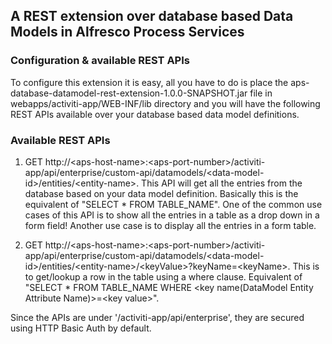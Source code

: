 
## A REST extension over database based Data Models in Alfresco Process Services

### Configuration & available REST APIs 


To configure this extension it is easy, all you have to do is place the aps-database-datamodel-rest-extension-1.0.0-SNAPSHOT.jar file in webapps/activiti-app/WEB-INF/lib directory and you will have the following REST APIs available over your database based data model definitions.

### Available REST APIs 

1. GET http://\<aps-host-name\>\:<aps-port-number\>/activiti-app/api/enterprise/custom-api/datamodels/\<data-model-id\>/entities/\<entity-name\>. This API will get all the entries from the database based on your data model definition. Basically this is the equivalent of "SELECT * FROM TABLE_NAME". One of the common use cases of this API is to show all the entries in a table as a drop down in a form field! Another use case is to display all the entries in a form table.

2. GET http://\<aps-host-name\>:\<aps-port-number\>/activiti-app/api/enterprise/custom-api/datamodels/\<data-model-id\>/entities/\<entity-name\>/\<keyValue\>?keyName=\<keyName\>. This is to get/lookup a row in the table using a where clause. Equivalent of "SELECT * FROM TABLE_NAME WHERE \<key name(DataModel Entity Attribute Name)\>=\<key value\>".

Since the APIs are under '/activiti-app/api/enterprise', they are secured using HTTP Basic Auth by default.

